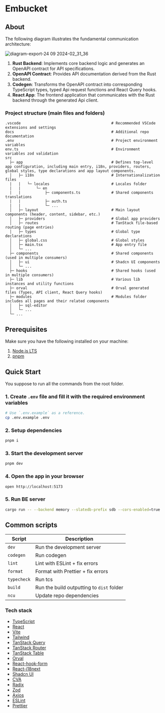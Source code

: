 # Embucket

## About

The following diagram illustrates the fundamental communication architecture:

![diagram-export-24 09 2024-02_31_36](https://github.com/user-attachments/assets/3ddd4026-876a-4667-9c11-21f2f32760c5)

1. **Rust Backend**: Implements core backend logic and generates an OpenAPI contract for API specifications.
2. **OpenAPI Contract**: Provides API documentation derived from the Rust backend.
3. **Codegen**: Transforms the OpenAPI contract into corresponding TypeScript types, typed Api request functions and React Query hooks.
4. **React App**: The frontend application that communicates with the Rust backend through the generated Api client.

### Project structure (main files and folders)

```text
.vscode                                         # Recommended VSCode extensions and settings
docs                                            # Additional repo documentation
.env                                            # Project environment variables
env.ts                                          # Environment variables zod validation
src
  ├─ app                                        # Defines top-level app configuration, including main entry, i18n, providers, routers, global styles, type declarations and app layout components.
  │   ├─ i18n                                   # Internationalization files
  |   |   └─ locales                            # Locales folder
  |   |       └─ en
  |   |           ├─ components.ts              # Shared components translations
  |   |           ├─ auth.ts
  |   |           └─ ...
  │   ├─ layout                                 # Main layout components (header, content, sidebar, etc.)
  │   ├─ providers                              # Global app providers
  │   ├─ routes                                 # TanStack file-based routing (page entries)
  │   ├─ types                                  # Global type declarations
  │   ├─ global.css                             # Global styles
  │   ├─ main.tsx                               # App entry file
  │   └─ ...
  ├─ components                                 # Shared components (used in multiple consumers)
  │   ├─ ui                                     # Shadcn UI components
  │   └─ ...
  ├─ hooks                                      # Shared hooks (used in multiple consumers)
  ├─ lib                                        # Various lib instances and utility functions
  ├─ orval                                      # Orval generated files (Types, API client, React Query hooks)
  ├─ modules                                    # Modules folder includes all pages and their related components
  │   ├─ sql-editor
  │   └─ ...
  └─ ...
```

## Prerequisites

Make sure you have the following installed on your machine:

1. [Node.js LTS](https://nodejs.org)
2. [pnpm](https://pnpm.io)

## Quick Start

You suppose to run all the commands from the root folder.

### 1. Create `.env` file and fill it with the required environment variables

```bash
# Use `.env.example` as a reference.
cp .env.example .env
```

### 2. Setup dependencies

```bash
pnpm i
```

### 3. Start the development server

```bash
pnpm dev
```

### 4. Open the app in your browser

```bash
open http://localhost:5173
```

### 5. Run BE server

```bash
cargo run -- --backend memory --slatedb-prefix sdb --cors-enabled=true --cors-allow-origin=http://localhost:5173 --allow-http=true
```

## Common scripts

| Script      | Description                               |
| ----------- | ----------------------------------------- |
| `dev`       | Run the development server                |
| `codegen`   | Run codegen                               |
| `lint`      | Lint with ESLint + fix errors             |
| `format`    | Format with Prettier + fix errors         |
| `typecheck` | Run tcs                                   |
| `build`     | Run the build outputting to `dist` folder |
| `ncu`       | Update repo dependencies                  |

### Tech stack

- [TypeScript](https://www.typescriptlang.org)
- [React](https://react.dev)
- [Vite](https://vitejs.dev)
- [Tailwind](https://tailwindcss.com)
- [TanStack Query](https://tanstack.com/query)
- [TanStack Router](https://tanstack.com/router)
- [TanStack Table](https://tanstack.com/table)
- [Orval](https://orval.dev)
- [React-hook-form](https://react-hook-form.com)
- [React-i18next](https://react.i18next.com)
- [Shadcn UI](https://ui.shadcn.com)
- [CVA](https://cva.style/docs)
- [Radix](https://www.radix-ui.com)
- [Zod](https://zod.dev)
- [Axios](https://axios-http.com)
- [ESLint](https://eslint.org)
- [Prettier](https://prettier.io)
